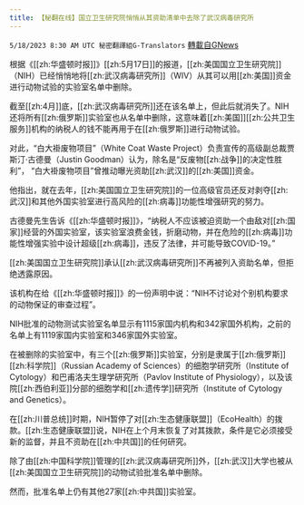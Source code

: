 ```yaml
---
title: 【秘翻在线】国立卫生研究院悄悄从其资助清单中去除了武汉病毒研究所
---
```

`5/18/2023 8:30 AM UTC 秘密翻譯組G-Translators` [轉載自GNews](https://gnews.org/articles/1310471)

根据《[[zh:华盛顿时报]]》[[zh:5月17日]]的报道，[[zh:美国国立卫生研究院]]（NIH）已经悄悄地将[[zh:武汉病毒研究所]]（WIV）从其可以用[[zh:美国]]资金进行动物试验的实验室名单中删除。

截至[[zh:4月]]底，[[zh:武汉病毒研究所]]还在该名单上，但此后就消失了。NIH还将所有[[zh:俄罗斯]]实验室也从名单中删除，这意味着[[zh:美国]][[zh:公共卫生服务]]机构的纳税人的钱不能再用于在[[zh:俄罗斯]]进行动物试验。

对此，“白大褂废物项目”（White Coat Waste Project）负责宣传的高级副总裁贾斯汀·古德曼（Justin Goodman）认为，除名是“反废物[[zh:战争]]的决定性胜利”， “白大褂废物项目”曾推动曝光资助[[zh:武汉]]的[[zh:美国]]资金。

他指出，就在去年，[[zh:美国国立卫生研究院]]的一位高级官员还反对剥夺[[zh:武汉]]和其他外国实验室进行高风险的[[zh:病毒]]功能性增强研究的努力。

古德曼先生告诉《[[zh:华盛顿时报]]》，“纳税人不应该被迫资助一个由敌对[[zh:国家]]经营的外国实验室，该实验室浪费金钱，折磨动物，并在危险的[[zh:病毒]]功能性增强实验中设计超级[[zh:病毒]]，违反了法律，并可能导致COVID-19。”

[[zh:美国国立卫生研究院]]承认[[zh:武汉病毒研究所]]不再被列入资助名单，但拒绝透露原因。

该机构在给《[[zh:华盛顿时报]]》的一份声明中说：“NIH不讨论对个别机构要求的动物保证的审查过程”。

NIH批准的动物测试实验室名单显示有1115家国内机构和342家国外机构，之前的名单上有1119家国内实验室和346家国外实验室。

在被删除的实验室中，有三个[[zh:俄罗斯]]实验室，分别是隶属于[[zh:俄罗斯]][[zh:科学院]]（Russian Academy of Sciences）的细胞学研究所（Institute of Cytology）和巴甫洛夫生理学研究所（Pavlov Institute of Physiology），以及该院[[zh:西伯利亚]]分部的细胞学和[[zh:遗传学]]研究所（Institute of Cytology and Genetics）。

在[[zh:川普总统]]时期，NIH暂停了对[[zh:生态健康联盟]]（EcoHealth）的拨款。[[zh:生态健康联盟]]说，NIH在上个月末恢复了对其拨款，条件是它必须接受新的监督，并且不资助在[[zh:中共国]]的任何研究。

除了由[[zh:中国科学院]]管理的[[zh:武汉病毒研究所]]外，[[zh:武汉]]大学也被从[[zh:美国国立卫生研究院]]的动物试验批准名单中删除。

然而，批准名单上仍有其他27家[[zh:中共国]]实验室。
